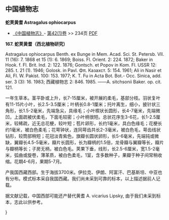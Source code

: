
## 中国植物志

**蛇荚黄耆 Astragalus ophiocarpus**

* [《中国植物志》](http://www.iplant.cn/frps)- [第42(1)卷](http://www.iplant.cn/frps/vol/42(1)) >> 234页 [PDF](http://www.iplant.cn/frps/pdf/42(1)/234.pdf)

**167. 蛇荚黄耆（西北植物研究）**

Astragalus ophiocarpus Benth. ex Bunge in Mem. Acad. Sci. St. Petersb. VII. 11 (16): 7. 1868 et 15 (1): 6. 1869; Boiss. Fl. Orient. 2: 224. 1872; Baker in Hook. f. Fl. Brit. Ind. 2: 122. 1876; Gontsch. et Popov in Kom. Fl. USSR 12: 285. t. 21 (1). 1946; Golosk. in Pavl. Φπ. Казахст. 5: 154. 1961; Ali in Nasir et Ali, Fl. W. Pakist. 100: 153. 1977; K. T. Fu in Acta Bot. Bot.- Occ. Sinica, add. ser. 3 (3): 16. 1983; 西藏植物志 2: 846. 1985. ——A. sitchsonii Baker. op. cit. 121.

一年生草本。茎平卧或上升，长7-15厘米，被开展的柔毛，基部分枝。羽状复叶有11-15片小叶，长2.5-3.5厘米；叶柄长0.8-1厘米；托叶离生，细小，披针状三角形，长1.5-2毫米，先端急尖，具缘毛；小叶楔状长圆形，长4-7毫米，先端微凹，上面疏被伏柔毛，下面毛较密；小叶柄很短。总状花序生3-6花，长1-2.5厘米，较稀疏，近无总花梗，较叶短；苞片卵形，长约1毫米，具白色缘毛；花梗长约1毫米，被白色柔毛；花萼钟状，连同萼齿共长2-3毫米，被白色毛，萼齿线状钻形，较筒部稍短；花冠淡青紫色，旗瓣长圆状卵形，长5-6毫米，先端钝或微缺，翼瓣长4.5-5毫米，瓣片长圆形，长为瓣柄的1.5倍，龙骨瓣与翼瓣等长，瓣片与瓣柄等长；子房无柄，被白色毛。荚果下垂，线形，长2.5-6厘米，宽1.5-2毫米，弧曲或旋卷，薄革质，被白色柔毛，1室，含多数种子，果瓣于种子间常稍收缩。花期4-6月，果期5-7月。

产我国西藏西部。生于海拔3700米。伊拉克、伊朗、阿富汗、巴基斯坦、中亚也有分布。模式标本采自我国西藏。我们尚未采到可靠的标本，以上描述据前人记载。

据文献记载，中国西部可能还产替代黄耆 A. vicarius Lipsky, 由于我们未采到标本，志此以供参考。

}